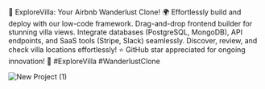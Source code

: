 🌟 ExploreVilla: Your Airbnb Wanderlust Clone! 🌍 Effortlessly build and deploy with our low-code framework. Drag-and-drop frontend builder for stunning villa views. Integrate databases (PostgreSQL, MongoDB), API endpoints, and SaaS tools (Stripe, Slack) seamlessly. Discover, review, and check villa locations effortlessly! ⭐ GitHub star appreciated for ongoing innovation! 🏡 #ExploreVilla #WanderlustClone

![New Project (1)](https://github.com/vigneshherao/WanderLust_AirBnB/assets/70132638/206923de-a738-4592-beb0-3c05659cba92)
